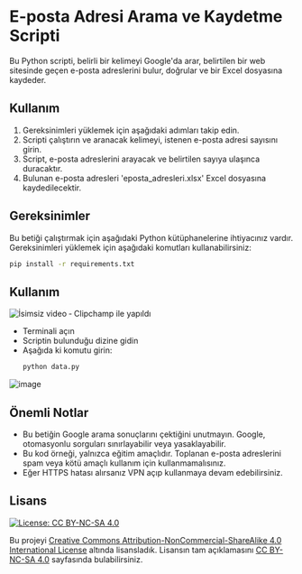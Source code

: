 # E-posta Adresi Arama ve Kaydetme Scripti

Bu Python scripti, belirli bir kelimeyi Google'da arar, belirtilen bir web sitesinde geçen e-posta adreslerini bulur, doğrular ve bir Excel dosyasına kaydeder.

## Kullanım

1. Gereksinimleri yüklemek için aşağıdaki adımları takip edin.
2. Scripti çalıştırın ve aranacak kelimeyi, istenen e-posta adresi sayısını girin.
3. Script, e-posta adreslerini arayacak ve belirtilen sayıya ulaşınca duracaktır.
4. Bulunan e-posta adresleri 'eposta_adresleri.xlsx' Excel dosyasına kaydedilecektir.

## Gereksinimler

Bu betiği çalıştırmak için aşağıdaki Python kütüphanelerine ihtiyacınız vardır. Gereksinimleri yüklemek için aşağıdaki komutları kullanabilirsiniz:

```bash
pip install -r requirements.txt
```

## Kullanım

![İsimsiz video ‐ Clipchamp ile yapıldı](https://github.com/ugurcomptech/Instagram-mail-scarping/assets/133202238/d9514f4c-bc7b-4275-9294-c4382614e68c)

- Terminali açın
- Scriptin bulunduğu dizine gidin
- Aşağıda ki komutu girin:
  ```bash
  python data.py
  ```
![image](https://github.com/ugurcomptech/Instagram-mail-scarping/assets/133202238/040b6682-6ef8-4a56-8015-90854978f927)


## Önemli Notlar

- Bu betiğin Google arama sonuçlarını çektiğini unutmayın. Google, otomasyonlu sorguları sınırlayabilir veya yasaklayabilir.
- Bu kod örneği, yalnızca eğitim amaçlıdır. Toplanan e-posta adreslerini spam veya kötü amaçlı kullanım için kullanmamalısınız.
- Eğer HTTPS hatası alırsanız VPN açıp kullanmaya devam edebilirsiniz.


## Lisans

[![License: CC BY-NC-SA 4.0](https://licensebuttons.net/l/by-nc-sa/4.0/88x31.png)](https://creativecommons.org/licenses/by-nc-sa/4.0/legalcode)

Bu projeyi [Creative Commons Attribution-NonCommercial-ShareAlike 4.0 International License](https://creativecommons.org/licenses/by-nc-sa/4.0/legalcode) altında lisansladık. Lisansın tam açıklamasını [CC BY-NC-SA 4.0](https://creativecommons.org/licenses/by-nc-sa/4.0/legalcode) sayfasında bulabilirsiniz.
